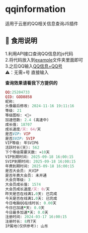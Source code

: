 # qqinformation
适用于云崽的QQ相关信息查询JS插件

## 🍓  食用说明
1.利用API接口查询QQ信息的js代码<br>2.将代码放入到<ins>example</ins>文件夹里面即可<br>3.之后QQ输入<ins>QQ信息+QQ号</ins><br>⚠️：无需+号 直接输入

**查询效果请看我下方提供的**
```ruby
QQ:25204733
QID: GOD8858
昵称: 󠀋󠀋󠀋󠀋󠀋󠀋󠀋󠀋
头像最后修改: 2024-11-16 19:11:16
等级: 21
等级图标: ☀️🌙⭐
加速倍数: 2.4 (高速中)
成长值: 18707
成长速度/天: 64/天
是否VIP: VIP
是否SVIP: SVIP
VIP等级: 年SVIP6
活跃时长(天): 562
下个等级需要天数: ≈10天
VIP到期时间: 2025-09-18 16:00:15
SVIP到期时间: 2025-09-18 16:00:15
年费到期时间: 2025-09-18 16:00:15
是否大会员: 大VIP
是否年费大会员: 未开通
大会员等级: 3
大会员成长值: 1574
大会员成长速度/天: 0/天
昨天是否在线满1.0天: 已完成
今天是否在线满1.0天: 已完成
今日电脑QQ在线时长: 0.00天
今日已加速*天: 0.0天
今日最多加速*天: 0.0天
注册时间: 2024-03-17 16:00:15
注册时长: 8月7天
IP属地(仅供参考): 山东
```
